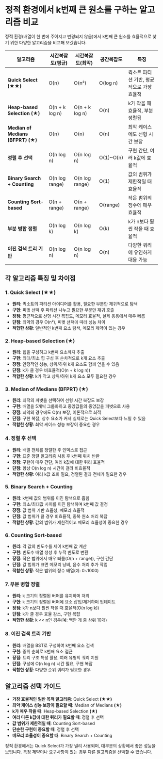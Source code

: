 # 정적 환경에서 k번째 큰 원소를 구하는 알고리즘 비교

정적 환경(배열이 한 번에 주어지고 변경되지 않음)에서 k번째 큰 원소를 효율적으로 찾기 위한 다양한 알고리즘을 비교해 보겠습니다.

| 알고리즘 | 시간복잡도(평균) | 시간복잡도(최악) | 공간복잡도 | 특징 |
|---------|--------------|--------------|----------|------|
| **Quick Select** **(★★)** | O(n) | O(n²) | O(log n) | 퀵소트 파티션 기반, 평균적으로 가장 효율적 |
| **Heap-based Selection** **(★)** | O(n + k log n) | O(n + k log n) | O(n) | k가 작을 때 효율적, 부분 정렬됨 |
| **Median of Medians (BFPRT)** **(★)** | O(n) | O(n) | O(n) | 최악 케이스에도 선형 시간 보장 |
| **정렬 후 선택** | O(n log n) | O(n log n) | O(1)~O(n) | 구현 간단, 여러 k값에 효율적 |
| **Binary Search + Counting** | O(n log range) | O(n log range) | O(1) | 값의 범위가 제한적일 때 효율적 |
| **Counting Sort-based** | O(n + range) | O(n + range) | O(range) | 작은 범위의 정수에 매우 효율적 |
| **부분 병합 정렬** | O(n log k) | O(n log k) | O(k) | k가 n보다 훨씬 작을 때 효율적 |
| **이진 검색 트리 기반** | O(n log n) | O(n log n) | O(n) | 다양한 쿼리에 유연하게 대응 가능 |

## 각 알고리즘 특징 및 차이점

### 1. Quick Select **(★★)**
- **원리**: 퀵소트의 파티션 아이디어를 활용, 필요한 부분만 재귀적으로 탐색
- **구현**: 피벗 선택 후 파티션 나누고 필요한 부분만 재귀 호출
- **장점**: 평균적으로 선형 시간 복잡도, 메모리 효율적, 실제 응용에서 매우 빠름
- **단점**: 최악의 경우 O(n²), 피벗 선택에 따라 성능 차이
- **적합한 상황**: 일반적인 k번째 요소 탐색, 메모리 제약이 있는 경우

### 2. Heap-based Selection **(★)**
- **원리**: 힙을 구성하고 k번째 요소까지 추출
- **구현**: 최대/최소 힙 구성 후 순차적으로 k개 요소 추출
- **장점**: 안정적인 성능, 상위/하위 k개 요소도 함께 얻을 수 있음
- **단점**: k가 클 경우 비효율적(O(n + k log n))
- **적합한 상황**: k가 작고 상위/하위 k개 요소 모두 필요한 경우

### 3. Median of Medians (BFPRT) **(★)**
- **원리**: 최적의 피벗을 선택하여 선형 시간 복잡도 보장
- **구현**: 배열을 5개씩 그룹화하고 중앙값들의 중앙값을 피벗으로 사용
- **장점**: 최악의 경우에도 O(n) 보장, 이론적으로 최적
- **단점**: 구현 복잡, 상수 요소가 커서 실제로는 Quick Select보다 느릴 수 있음
- **적합한 상황**: 최악 케이스 성능 보장이 중요한 경우

### 4. 정렬 후 선택
- **원리**: 배열 전체를 정렬한 후 인덱스로 접근
- **구현**: 표준 정렬 알고리즘 사용 후 k번째 위치 반환
- **장점**: 구현이 매우 간단, 여러 k값에 대한 쿼리 효율적
- **단점**: 항상 O(n log n) 시간이 걸려 비효율적
- **적합한 상황**: 여러 k값 조회 필요, 정렬된 결과 전체가 필요한 경우

### 5. Binary Search + Counting
- **원리**: k번째 값의 범위를 이진 탐색으로 좁힘
- **구현**: 최소/최대값 사이를 이진 탐색하며 k번째 값 결정
- **장점**: 값 범위 기반 효율성, 메모리 효율적
- **단점**: 값 범위가 클 경우 비효율적, 중복 원소 처리 복잡
- **적합한 상황**: 값의 범위가 제한적이고 메모리 효율성이 중요한 경우

### 6. Counting Sort-based
- **원리**: 각 값의 빈도수를 세어 k번째 값 계산
- **구현**: 빈도수 배열 생성 후 누적 빈도로 변환
- **장점**: 작은 범위에서 매우 빠름(O(n + range)), 구현 간단
- **단점**: 값 범위가 크면 메모리 낭비, 음수 처리 추가 작업
- **적합한 상황**: 작은 범위의 정수 배열(예: 0~1000)

### 7. 부분 병합 정렬
- **원리**: k 크기의 정렬된 버퍼를 유지하며 처리
- **구현**: k 크기의 정렬된 버퍼에 요소 삽입/제거하며 업데이트
- **장점**: k가 n보다 훨씬 작을 때 효율적(O(n log k))
- **단점**: k가 클 경우 효율 감소, 구현 복잡
- **적합한 상황**: k << n인 경우(예: 백만 개 중 상위 10개)

### 8. 이진 검색 트리 기반
- **원리**: 배열을 BST로 구성하여 k번째 요소 검색
- **구현**: 중위 순회로 k번째 요소 접근
- **장점**: 트리 구조 특성 활용, 여러 유형의 쿼리 지원
- **단점**: 구성에 O(n log n) 시간 필요, 구현 복잡
- **적합한 상황**: 다양한 순위 쿼리가 필요한 경우

## 알고리즘 선택 가이드

- **가장 효율적인 일반 목적 알고리즘**: Quick Select **(★★)**
- **최악 케이스 성능 보장이 필요할 때**: Median of Medians **(★)**
- **k가 매우 작을 때**: Heap-based Selection **(★)**
- **여러 다른 k값에 대한 쿼리가 필요할 때**: 정렬 후 선택
- **값 범위가 제한적일 때**: Counting Sort-based
- **단순한 구현이 중요할 때**: 정렬 후 선택
- **메모리 효율성이 중요할 때**: Binary Search + Counting

정적 환경에서는 Quick Select가 가장 널리 사용되며, 대부분의 상황에서 좋은 성능을 보입니다. 특정 제약이나 요구사항이 있는 경우 다른 알고리즘을 선택할 수 있습니다.